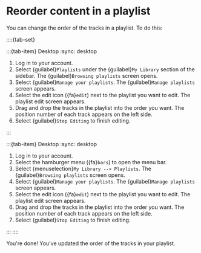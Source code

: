 # Reorder content in a playlist

You can change the order of the tracks in a playlist. To do this:

::::{tab-set}

:::{tab-item} Desktop
:sync: desktop

1. Log in to your account.
2. Select {guilabel}`Playlists` under the {guilabel}`My Library` section of the sidebar. The {guilabel}`Browsing playlists` screen opens.
3. Select {guilabel}`Manage your playlists`. The {guilabel}`Manage playlists` screen appears.
4. Select the edit icon ({fa}`edit`) next to the playlist you want to edit. The playlist edit screen appears.
5. Drag and drop the tracks in the playlist into the order you want. The position number of each track appears on the left side.
6. Select {guilabel}`Stop Editing` to finish editing.

:::

:::{tab-item} Desktop
:sync: desktop

1. Log in to your account.
2. Select the hamburger menu ({fa}`bars`) to open the menu bar.
3. Select {menuselection}`My Library --> Playlists`. The {guilabel}`Browsing playlists` screen opens.
4. Select {guilabel}`Manage your playlists`. The {guilabel}`Manage playlists` screen appears.
5. Select the edit icon ({fa}`edit`) next to the playlist you want to edit. The playlist edit screen appears.
6. Drag and drop the tracks in the playlist into the order you want. The position number of each track appears on the left side.
7. Select {guilabel}`Stop Editing` to finish editing.

:::
::::

You're done! You've updated the order of the tracks in your playlist.
